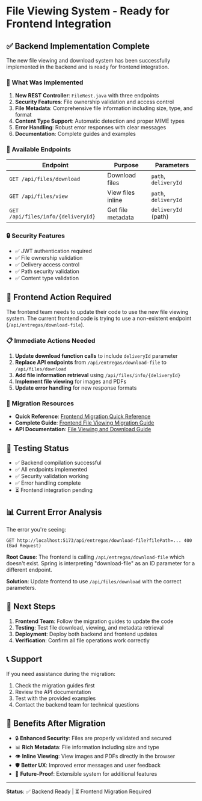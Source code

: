 # File Viewing System - Ready for Frontend Integration

## ✅ Backend Implementation Complete

The new file viewing and download system has been successfully implemented in the backend and is ready for frontend integration.

### 🎯 What Was Implemented

1. **New REST Controller**: `FileRest.java` with three endpoints
2. **Security Features**: File ownership validation and access control
3. **File Metadata**: Comprehensive file information including size, type, and format
4. **Content Type Support**: Automatic detection and proper MIME types
5. **Error Handling**: Robust error responses with clear messages
6. **Documentation**: Complete guides and examples

### 🔗 Available Endpoints

| Endpoint | Purpose | Parameters |
|----------|---------|------------|
| `GET /api/files/download` | Download files | `path`, `deliveryId` |
| `GET /api/files/view` | View files inline | `path`, `deliveryId` |
| `GET /api/files/info/{deliveryId}` | Get file metadata | `deliveryId` (path) |

### 🔒 Security Features

- ✅ JWT authentication required
- ✅ File ownership validation
- ✅ Delivery access control
- ✅ Path security validation
- ✅ Content type validation

## 🚨 Frontend Action Required

The frontend team needs to update their code to use the new file viewing system. The current frontend code is trying to use a non-existent endpoint (`/api/entregas/download-file`).

### 📋 Immediate Actions Needed

1. **Update download function calls** to include `deliveryId` parameter
2. **Replace API endpoints** from `/api/entregas/download-file` to `/api/files/download`
3. **Add file information retrieval** using `/api/files/info/{deliveryId}`
4. **Implement file viewing** for images and PDFs
5. **Update error handling** for new response formats

### 📖 Migration Resources

- **Quick Reference**: [Frontend Migration Quick Reference](./FRONTEND_MIGRATION_QUICK_REFERENCE.md)
- **Complete Guide**: [Frontend File Viewing Migration Guide](./FRONTEND_FILE_VIEWING_MIGRATION_GUIDE.md)
- **API Documentation**: [File Viewing and Download Guide](./FILE_VIEWING_AND_DOWNLOAD_GUIDE.md)

## 🧪 Testing Status

- ✅ Backend compilation successful
- ✅ All endpoints implemented
- ✅ Security validation working
- ✅ Error handling complete
- ⏳ Frontend integration pending

## 📊 Current Error Analysis

The error you're seeing:
```
GET http://localhost:5173/api/entregas/download-file?filePath=... 400 (Bad Request)
```

**Root Cause**: The frontend is calling `/api/entregas/download-file` which doesn't exist. Spring is interpreting "download-file" as an ID parameter for a different endpoint.

**Solution**: Update frontend to use `/api/files/download` with the correct parameters.

## 🎯 Next Steps

1. **Frontend Team**: Follow the migration guides to update the code
2. **Testing**: Test file download, viewing, and metadata retrieval
3. **Deployment**: Deploy both backend and frontend updates
4. **Verification**: Confirm all file operations work correctly

## 📞 Support

If you need assistance during the migration:

1. Check the migration guides first
2. Review the API documentation
3. Test with the provided examples
4. Contact the backend team for technical questions

## 🎉 Benefits After Migration

- 🔒 **Enhanced Security**: Files are properly validated and secured
- 📊 **Rich Metadata**: File information including size and type
- 👁️ **Inline Viewing**: View images and PDFs directly in the browser
- 🛡️ **Better UX**: Improved error messages and user feedback
- 🚀 **Future-Proof**: Extensible system for additional features

---

**Status**: ✅ Backend Ready | ⏳ Frontend Migration Required
